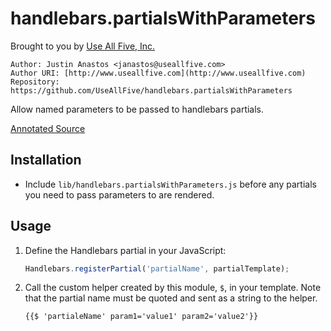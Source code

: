 # handlebars.partialsWithParameters

Brought to you by [Use All Five, Inc.](http://www.useallfive.com)

```
Author: Justin Anastos <janastos@useallfive.com>
Author URI: [http://www.useallfive.com](http://www.useallfive.com)
Repository: https://github.com/UseAllFive/handlebars.partialsWithParameters
```

Allow named parameters to be passed to handlebars partials.

[Annotated Source](http://useallfive.github.io/handlebars.partialsWithParameters/handlebars.partialsWithParameters.html)

## Installation

- Include `lib/handlebars.partialsWithParameters.js` before any partials you
  need to pass parameters to are rendered.

## Usage

1. Define the Handlebars partial in your JavaScript:
   ```javascript
   Handlebars.registerPartial('partialName', partialTemplate);
   ```

1. Call the custom helper created by this module, `$`, in your template.
   Note that the partial name must be quoted and sent as a string to the
   helper.
   ```
   {{$ 'partialeName' param1='value1' param2='value2'}}
   ```
